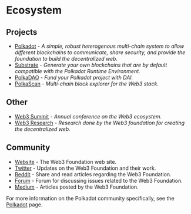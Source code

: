 # Ecosystem

## Projects

* [Polkadot](https://polkadot.network) - _A simple, robust heterogenous multi-chain system to allow different blockchains to communicate, share security, and provide the foundation to build the decentralized web._
* [Substrate](https://www.parity.io/substrate/) - _Generate your own blockchains that are by default compatible with the Polkadot Runtime Environment._
* [PolkaDAO](https://medium.com/polkadot-network/announcing-polkadao-fund-your-project-1891e6d895a) - _Fund your Polkadot project with DAI._
* [PolkaScan](https://polkascan.io/) - _Multi-chain block explorer for the Web3 stack._

## Other

* [Web3 Summit](https://www.web3summit.com/) - _Annual conference on the Web3 ecosystem._
* [Web3 Research](http://research.web3.foundation/en/latest/) - _Research done by the Web3 foundation for creating the decentralized web._

## Community

- [Website](https://web3.foundation/) - The Web3 Foundation web site.
- [Twitter](https://twitter.com/web3foundation) - Updates on the Web3 Foundation and their work.
- [Reddit](https://www.reddit.com/r/web3/) - Share and read articles regarding the Web3 Foundation.
- [Forum](https://forum.web3.foundation/) - Forum for discussing issues related to the Web3 Foundation.
- [Medium](https://medium.com/web3foundation) - Articles posted by the Web3 Foundation.

For more information on the Polkadot community specifically, see the [Polkadot](tech_stack/Layer-1/low_trust_interaction_platforms/polkadot) page.
